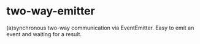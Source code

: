# two-way-emitter
(a)synchronous two-way communication via EventEmitter. Easy to emit an event and waiting for a result.
